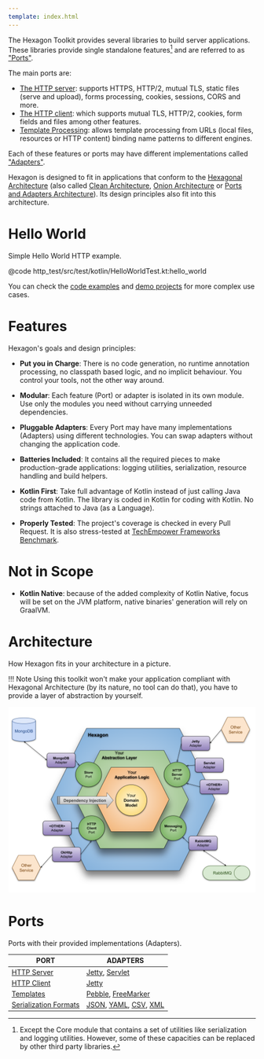 ```yaml
---
template: index.html
---
```


The Hexagon Toolkit provides several libraries to build server applications. These libraries provide
single standalone features[^1] and are referred to as ["Ports"][Ports and Adapters Architecture].

The main ports are:

* [The HTTP server]: supports HTTPS, HTTP/2, mutual TLS, static files (serve and upload), forms
  processing, cookies, sessions, CORS and more.
* [The HTTP client]: which supports mutual TLS, HTTP/2, cookies, form fields and files among other
  features.
* [Template Processing]: allows template processing from URLs (local files, resources or HTTP
  content) binding name patterns to different engines.

Each of these features or ports may have different implementations called
["Adapters"][Ports and Adapters Architecture].

Hexagon is designed to fit in applications that conform to the [Hexagonal Architecture] (also called
[Clean Architecture], [Onion Architecture] or [Ports and Adapters Architecture]). Its design
principles also fit into this architecture.

[^1]: Except the Core module that contains a set of utilities like serialization and logging
utilities. However, some of these capacities can be replaced by other third party libraries.

[The HTTP server]: /http_server/
[The HTTP client]: /http_client/
[Template Processing]: /templates/
[Hexagonal Architecture]: http://fideloper.com/hexagonal-architecture
[Clean Architecture]: https://8thlight.com/blog/uncle-bob/2012/08/13/the-clean-architecture.html
[Onion Architecture]: https://dzone.com/articles/onion-architecture-is-interesting
[Ports and Adapters Architecture]: https://herbertograca.com/2017/09/14/ports-adapters-architecture

# Hello World

Simple Hello World HTTP example.

@code http_test/src/test/kotlin/HelloWorldTest.kt:hello_world

You can check the [code examples] and [demo projects] for more complex use cases.

[code examples]: /examples/http_server_examples/
[demo projects]: /examples/example_projects/

# Features

Hexagon's goals and design principles:

* **Put you in Charge**: There is no code generation, no runtime annotation processing, no classpath
  based logic, and no implicit behaviour. You control your tools, not the other way around.

* **Modular**: Each feature (Port) or adapter is isolated in its own module. Use only the modules
  you need without carrying unneeded dependencies.

* **Pluggable Adapters**: Every Port may have many implementations (Adapters) using different
  technologies. You can swap adapters without changing the application code.

* **Batteries Included**: It contains all the required pieces to make production-grade applications:
  logging utilities, serialization, resource handling and build helpers.

* **Kotlin First**: Take full advantage of Kotlin instead of just calling Java code from Kotlin. The
  library is coded in Kotlin for coding with Kotlin. No strings attached to Java (as a Language).

* **Properly Tested**: The project's coverage is checked in every Pull Request. It is also
  stress-tested at [TechEmpower Frameworks Benchmark][benchmark].

[^2]: However, you can replace the core DI implementation with any other library.

[benchmark]: https://www.techempower.com/benchmarks

# Not in Scope

* **Kotlin Native**: because of the added complexity of Kotlin Native, focus will be set on the JVM
  platform, native binaries' generation will rely on GraalVM.

# Architecture

How Hexagon fits in your architecture in a picture.

!!! Note
    Using this toolkit won't make your application compliant with Hexagonal Architecture (by its
    nature, no tool can do that), you have to provide a layer of abstraction by yourself.

![architecture](/img/architecture.svg)

# Ports

Ports with their provided implementations (Adapters).

| PORT                    | ADAPTERS
|-------------------------|---------
| [HTTP Server]           | [Jetty], [Servlet]
| [HTTP Client]           | [Jetty][Jetty Client]
| [Templates]             | [Pebble], [FreeMarker]
| [Serialization Formats] | [JSON], [YAML], [CSV], [XML]

[HTTP Server]: /http_server
[Jetty]: /http_server_jetty
[Servlet]: /http_server_servlet
[HTTP Client]: /http_client
[Jetty Client]: /http_client_jetty
[Templates]: /templates
[Pebble]: /templates_pebble
[FreeMarker]: /templates_freemarker
[Serialization Formats]: /core/#serialization
[JSON]: /api/serialization_jackson_json/com.hexagonkt.serialization.json/-json
[YAML]: /api/serialization_jackson_yaml/com.hexagonkt.serialization.yaml/-yaml
[CSV]: /api/serialization_jackson_csv/com.hexagonkt.serialization.csv/-Csv
[XML]: /api/serialization_jackson_xml/com.hexagonkt.serialization.xml/-Xml
